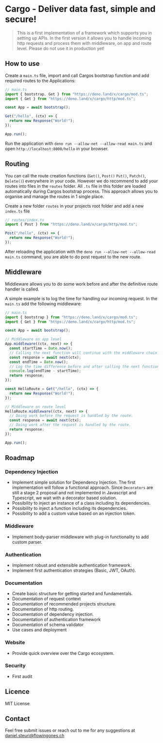 # Cargo - Deliver data fast, simple and secure!

> This is a first implementation of a framework which supports you in setting up
> APIs. In the first version it allows you to handle incoming http requests and
> process them with middleware, on app and route level. Please do not use it in
> production yet!

## How to use

Create a `main.ts` file, import and call Cargos bootstrap function and add
required routes to the Applications:

```ts
// main.ts
import { bootstrap, Get } from "https://deno.land/x/cargo/mod.ts";
import { Get } from "https://deno.land/x/cargo/http/mod.ts";

const App = await bootstrap();

Get("/hello", (ctx) => {
  return new Response("World!");
});

App.run();
```

Run the application with `deno run --allow-net --allow-read main.ts` and open
`http://localhost:8000/hello` in your browser.

## Routing

You can call the route creation functions (`Get()`, `Post()` `Put()`, `Patch()`,
`Delete()`) everywhere in your code. However we do recommend to add your routes
into files in the `routes` folder. All `.ts` file in this folder are loaded
automatically during Cargos bootstrap process. This approach allows you to
organise and manage the routes in 1 single place.

Create a new folder `routes` in your projects root folder and add a new
`index.ts` file

```ts
// routes/index.ts
import { Post } from "https://deno.land/x/cargo/http/mod.ts";

Post("/hello", (ctx) => {
  return new Response("World!");
});
```

After reloading the application with the
`deno run --allow-net --allow-read main.ts` command, you are able to do post
request to the new route.

## Middleware

Middleware allows you to do some work before and after the definitive route
handler is called.

A simple example is to log the time for handling our incoming request. In the
`main.ts` add the following middleware:

```ts
// main.ts
import { bootstrap } from "https://deno.land/x/cargo/mod.ts";
import { Get } from "https://deno.land/x/cargo/http/mod.ts";

const App = await bootstrap();

// Middleware on app level
App.middleware((ctx, next) => {
  const startTime = Date.now();
  // Calling the next function will continue with the middleware chain and wait for the response.
  const response = await next(ctx);
  const endTime = Date.now();
  // Log the time difference before and after calling the next function ms.
  console.log(endTime - startTime);
  return response;
});

const HelloRoute = Get("/hello", (ctx) => {
  return new Response("World!");
});

// Middleware on route level
HelloRoute.middleware((ctx, next) => {
  // Doing work before the request is handled by the route.
  const response = await next(ctx);
  // Doing work after the request is handled by the route.
  return response;
});

App.run();
```

## Roadmap

### Dependency Injection

- Implement simple solution for Dependency Injection. The first implementation
  will follow a functional approach. Since `Decorators` are still a stage 2
  proposal and not implemented in Javascript and Typescript, we wait with a
  decorator based solution.
- Possibility to inject an instance of a class including its dependencies.
- Possibility to inject a function including its dependencies.
- Possibility to add a custom value based on an injection token.

### Middleware

- Implement body-parser middleware with plug-in functionality to add custom
  parser.

### Authentication

- Implement robust and extensible authentication framework.
- Implement first authentication strategies (Basic, JWT, OAuth).

### Documentation

- Create basic structure for getting started and fundamentals.
- Documentation of request context
- Documentation of recommended projects structure.
- Documentation of http routing.
- Documentation of dependency injection.
- Documentation of authentication framework
- Documentation of schema validator
- Use cases and deployment

### Website

- Provide quick overview over the Cargo ecosystem.

### Security

- First audit

## Licence

MIT License

## Contact

Feel free submit issues or reach out to me for any suggestions at
<daniel.steuri@flowingones.ch>
